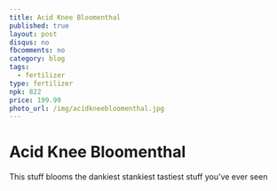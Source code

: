 ```yaml
---
title: Acid Knee Bloomenthal
published: true
layout: post
disqus: no
fbcomments: no
category: blog
tags:
  - fertilizer
type: fertilizer
npk: 822
price: 199.99
photo_url: /img/acidkneebloomenthal.jpg
---
```


# Acid Knee Bloomenthal

This stuff blooms the dankiest stankiest tastiest stuff you've ever seen
